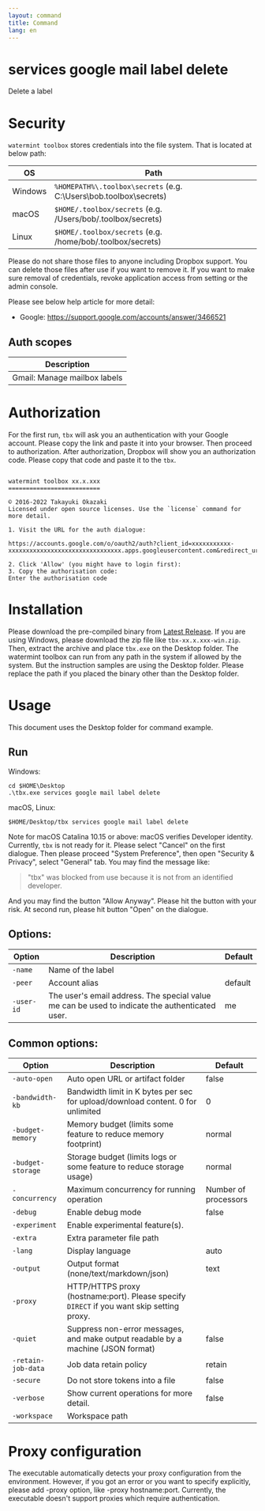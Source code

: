 ```yaml
---
layout: command
title: Command
lang: en
---
```


# services google mail label delete

Delete a label 

# Security

`watermint toolbox` stores credentials into the file system. That is located at below path:

| OS      | Path                                                               |
|---------|--------------------------------------------------------------------|
| Windows | `%HOMEPATH%\.toolbox\secrets` (e.g. C:\Users\bob\.toolbox\secrets) |
| macOS   | `$HOME/.toolbox/secrets` (e.g. /Users/bob/.toolbox/secrets)        |
| Linux   | `$HOME/.toolbox/secrets` (e.g. /home/bob/.toolbox/secrets)         |

Please do not share those files to anyone including Dropbox support.
You can delete those files after use if you want to remove it. If you want to make sure removal of credentials, revoke application access from setting or the admin console.

Please see below help article for more detail:
* Google: https://support.google.com/accounts/answer/3466521

## Auth scopes

| Description                  |
|------------------------------|
| Gmail: Manage mailbox labels |

# Authorization

For the first run, `tbx` will ask you an authentication with your Google account. Please copy the link and paste it into your browser. Then proceed to authorization. After authorization, Dropbox will show you an authorization code. Please copy that code and paste it to the `tbx`.
```

watermint toolbox xx.x.xxx
==========================

© 2016-2022 Takayuki Okazaki
Licensed under open source licenses. Use the `license` command for more detail.

1. Visit the URL for the auth dialogue:

https://accounts.google.com/o/oauth2/auth?client_id=xxxxxxxxxxx-xxxxxxxxxxxxxxxxxxxxxxxxxxxxxxxx.apps.googleusercontent.com&redirect_uri=http%3A%2F%2Flocalhost%3A7800%2Fconnect%2Fauth&response_type=code&state=xxxxxxxx

2. Click 'Allow' (you might have to login first):
3. Copy the authorisation code:
Enter the authorisation code
```

# Installation

Please download the pre-compiled binary from [Latest Release](https://github.com/watermint/toolbox/releases/latest). If you are using Windows, please download the zip file like `tbx-xx.x.xxx-win.zip`. Then, extract the archive and place `tbx.exe` on the Desktop folder. 
The watermint toolbox can run from any path in the system if allowed by the system. But the instruction samples are using the Desktop folder. Please replace the path if you placed the binary other than the Desktop folder.

# Usage

This document uses the Desktop folder for command example.

## Run

Windows:
```
cd $HOME\Desktop
.\tbx.exe services google mail label delete 
```

macOS, Linux:
```
$HOME/Desktop/tbx services google mail label delete 
```

Note for macOS Catalina 10.15 or above: macOS verifies Developer identity. Currently, `tbx` is not ready for it. Please select "Cancel" on the first dialogue. Then please proceed "System Preference", then open "Security & Privacy", select "General" tab.
You may find the message like:
> "tbx" was blocked from use because it is not from an identified developer.

And you may find the button "Allow Anyway". Please hit the button with your risk. At second run, please hit button "Open" on the dialogue.

## Options:

| Option     | Description                                                                                    | Default |
|------------|------------------------------------------------------------------------------------------------|---------|
| `-name`    | Name of the label                                                                              |         |
| `-peer`    | Account alias                                                                                  | default |
| `-user-id` | The user's email address. The special value me can be used to indicate the authenticated user. | me      |

## Common options:

| Option             | Description                                                                               | Default              |
|--------------------|-------------------------------------------------------------------------------------------|----------------------|
| `-auto-open`       | Auto open URL or artifact folder                                                          | false                |
| `-bandwidth-kb`    | Bandwidth limit in K bytes per sec for upload/download content. 0 for unlimited           | 0                    |
| `-budget-memory`   | Memory budget (limits some feature to reduce memory footprint)                            | normal               |
| `-budget-storage`  | Storage budget (limits logs or some feature to reduce storage usage)                      | normal               |
| `-concurrency`     | Maximum concurrency for running operation                                                 | Number of processors |
| `-debug`           | Enable debug mode                                                                         | false                |
| `-experiment`      | Enable experimental feature(s).                                                           |                      |
| `-extra`           | Extra parameter file path                                                                 |                      |
| `-lang`            | Display language                                                                          | auto                 |
| `-output`          | Output format (none/text/markdown/json)                                                   | text                 |
| `-proxy`           | HTTP/HTTPS proxy (hostname:port). Please specify `DIRECT` if you want skip setting proxy. |                      |
| `-quiet`           | Suppress non-error messages, and make output readable by a machine (JSON format)          | false                |
| `-retain-job-data` | Job data retain policy                                                                    | retain               |
| `-secure`          | Do not store tokens into a file                                                           | false                |
| `-verbose`         | Show current operations for more detail.                                                  | false                |
| `-workspace`       | Workspace path                                                                            |                      |

# Proxy configuration

The executable automatically detects your proxy configuration from the environment. However, if you got an error or you want to specify explicitly, please add -proxy option, like -proxy hostname:port. Currently, the executable doesn't support proxies which require authentication.



